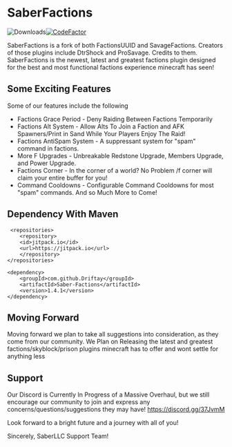 # SaberFactions

![Downloads](https://img.shields.io/github/downloads/driftay/saber-factions/total.svg)[![CodeFactor](https://www.codefactor.io/repository/github/driftay/saber-factions/badge)](https://www.codefactor.io/repository/github/driftay/saber-factions)

SaberFactions is a fork of both FactionsUUID and SavageFactions. Creators of those plugins include DtrShock and ProSavage. Credits to them.
SaberFactions is the newest, latest and greatest factions plugin designed for the best and most functional factions experience minecraft has seen!

## Some Exciting Features
Some of our features include the following 

* Factions Grace Period - Deny Raiding Between Factions Temporarily
* Factions Alt System - Allow Alts To Join a Faction and AFK Spawners/Print in Sand While Your Players Enjoy The Raid!
* Factions AntiSpam System - A suppressant system for "spam" command in factions.
* More F Upgrades - Unbreakable Redstone Upgrade, Members Upgrade, and Power Upgrade.
* Factions Corner - In the corner of a world? No Problem /f corner will claim your entire buffer for you!
* Command Cooldowns - Configurable Command Cooldowns for most "spam" commands. And so Much More to Come!

## Dependency With Maven
```	
 <repositories>
	<repository>
	<id>jitpack.io</id>
	<url>https://jitpack.io</url>
  	</repository>
</repositories>

<dependency>
	<groupId>com.github.Driftay</groupId>
	<artifactId>Saber-Factions</artifactId>
	<version>1.4.1</version>
</dependency>
```
## Moving Forward

Moving forward we plan to take all suggestions into consideration, as they come from our community. 
We Plan on Releasing the latest and greatest factions/skyblock/prison plugins minecraft has to offer and wont settle for anything less

## Support
Our Discord is Currently In Progress of a Massive Overhaul, but we still encourage our community to join and express any concerns/questions/suggestions they may have!
https://discord.gg/37JvmM

Look forward to a bright future and a journey with all of you!

Sincerely, SaberLLC Support Team!
